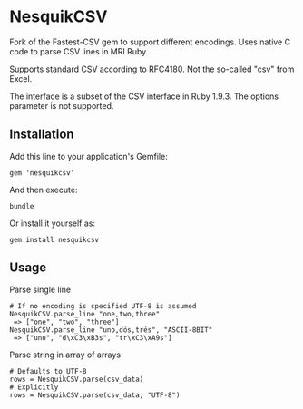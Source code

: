 # NesquikCSV

Fork of the Fastest-CSV gem to support different encodings. Uses native C code to parse CSV lines in MRI Ruby.

Supports standard CSV according to RFC4180. Not the so-called "csv" from Excel.

The interface is a subset of the CSV interface in Ruby 1.9.3. The options parameter is not supported.

## Installation

Add this line to your application's Gemfile:

    gem 'nesquikcsv'

And then execute:

    bundle

Or install it yourself as:

    gem install nesquikcsv

## Usage

Parse single line

    # If no encoding is specified UTF-8 is assumed
    NesquikCSV.parse_line "one,two,three" 
     => ["one", "two", "three"]
    NesquikCSV.parse_line "uno,dós,trés", "ASCII-8BIT"
     => ["uno", "d\xC3\xB3s", "tr\xC3\xA9s"]

Parse string in array of arrays

    # Defaults to UTF-8
    rows = NesquikCSV.parse(csv_data)
    # Explicitly
    rows = NesquikCSV.parse(csv_data, "UTF-8")
